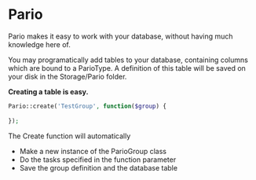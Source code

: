 Pario
=====

Pario makes it easy to work with your database, without having much knowledge here of.

You may programatically add tables to your database, containing columns which are bound to a ParioType. A definition of this table will be saved on your disk in the Storage/Pario folder.

**Creating a table is easy.**
```php
Pario::create('TestGroup', function($group) {
	
});
```
The Create function will automatically
- Make a new instance of the ParioGroup class
- Do the tasks specified in the function parameter
- Save the group definition and the database table

